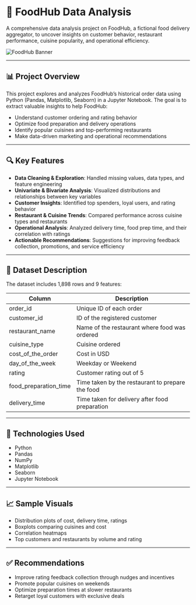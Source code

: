 # 🍔 FoodHub Data Analysis

A comprehensive data analysis project on FoodHub, a fictional food delivery aggregator, to uncover insights on customer behavior, restaurant performance, cuisine popularity, and operational efficiency.

![FoodHub Banner]([https://raw.githubusercontent.com/yourusername/yourrepo/main/banner-foodhub.png](https://github.com/vaishnavipalyam/FoodHubAnalysis/blob/main/FoodHub_banner.png))

---

## 📊 Project Overview

This project explores and analyzes FoodHub’s historical order data using Python (Pandas, Matplotlib, Seaborn) in a Jupyter Notebook. The goal is to extract valuable insights to help FoodHub:

- Understand customer ordering and rating behavior
- Optimize food preparation and delivery operations
- Identify popular cuisines and top-performing restaurants
- Make data-driven marketing and operational recommendations

---

## 🔍 Key Features

- **Data Cleaning & Exploration**: Handled missing values, data types, and feature engineering
- **Univariate & Bivariate Analysis**: Visualized distributions and relationships between key variables
- **Customer Insights**: Identified top spenders, loyal users, and rating behavior
- **Restaurant & Cuisine Trends**: Compared performance across cuisine types and restaurants
- **Operational Analysis**: Analyzed delivery time, food prep time, and their correlation with ratings
- **Actionable Recommendations**: Suggestions for improving feedback collection, promotions, and service efficiency

---

## 📁 Dataset Description

The dataset includes 1,898 rows and 9 features:

| Column | Description |
|----------------------|-----------------------------------------------------|
| order_id | Unique ID of each order |
| customer_id | ID of the registered customer |
| restaurant_name | Name of the restaurant where food was ordered |
| cuisine_type | Cuisine ordered |
| cost_of_the_order | Cost in USD |
| day_of_the_week | Weekday or Weekend |
| rating | Customer rating out of 5 |
| food_preparation_time| Time taken by the restaurant to prepare the food |
| delivery_time | Time taken for delivery after food preparation |

---

## 📌 Technologies Used

- Python
- Pandas
- NumPy
- Matplotlib
- Seaborn
- Jupyter Notebook

---

## 📈 Sample Visuals

- Distribution plots of cost, delivery time, ratings
- Boxplots comparing cuisines and cost
- Correlation heatmaps
- Top customers and restaurants by volume and rating

---

## ✅ Recommendations

- Improve rating feedback collection through nudges and incentives
- Promote popular cuisines on weekends
- Optimize preparation times at slower restaurants
- Retarget loyal customers with exclusive deals

